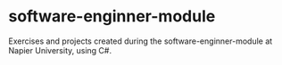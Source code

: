 # software-enginner-module
Exercises and projects created during the software-enginner-module at Napier University, using C#. 
